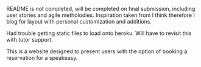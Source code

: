 

README is not completed, will be completed on final submission, including user stories and agile metholodies. Inspiration taken from I think therefore I blog for layout with personal customization and additions. 

Had trouble getting static files to load onto heroku. Will have to revisit this with tutor support. 

This is a website designed to present users with the option of booking a reservation for a speakeasy. 

